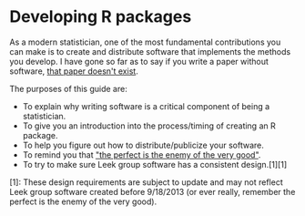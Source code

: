 Developing R packages
================

As a modern statistician, one of the most fundamental contributions you can make is to create and distribute
software that implements the methods you develop. I have gone so far as to say if you write a paper without
software, [that paper doesn't exist](http://simplystatistics.org/2013/01/23/statisticians-and-computer-scientists-if-there-is-no-code-there-is-no-paper/).

The purposes of this guide are:

* To explain why writing software is a critical component of being a statistician.
* To give you an introduction into the process/timing of creating an R package.
* To help you figure out how to distribute/publicize your software.
* To remind you that ["the perfect is the enemy of the very good"](http://en.wikipedia.org/wiki/Perfect_is_the_enemy_of_good).
* To try to make sure Leek group software has a consistent design.[1][1]







[1]: These design requirements are subject to update and may not reflect Leek group software created before 9/18/2013 
(or ever really, remember the perfect is the enemy of the very good).


